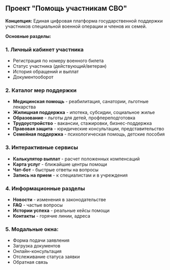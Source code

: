 ## Проект "Помощь участникам СВО"

**Концепция:** Единая цифровая платформа государственной поддержки участников специальной военной операции и членов их семей.

**Основные разделы:**

### 1. **Личный кабинет участника**
- Регистрация по номеру военного билета
- Статус участника (действующий/ветеран)
- История обращений и выплат
- Документооборот

### 2. **Каталог мер поддержки**
- **Медицинская помощь** - реабилитация, санатории, льготные лекарства
- **Жилищная поддержка** - ипотека, субсидии, социальное жилье
- **Образование** - льготы для детей, профпереподготовка
- **Трудоустройство** - вакансии, стажировки, бизнес-поддержка
- **Правовая защита** - юридические консультации, представительство
- **Семейная поддержка** - психологическая помощь, детские пособия

### 3. **Интерактивные сервисы**
- **Калькулятор выплат** - расчет положенных компенсаций
- **Карта услуг** - ближайшие центры помощи
- **Чат-бот** - быстрые ответы на вопросы
- **Запись на прием** - к специалистам и в учреждения

### 4. **Информационные разделы**
- **Новости** - изменения в законодательстве
- **FAQ** - частые вопросы
- **Истории успеха** - реальные кейсы помощи
- **Контакты** - горячие линии, адреса

### 5. **Модальные окна:**
- Форма подачи заявления
- Загрузка документов
- Онлайн-консультация
- Отслеживание статуса заявки
- Обратная связь
